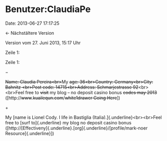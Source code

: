 Benutzer:ClaudiaPe
==================

Date: 2013-06-27 17:17:25

← Nächstältere Version

Version vom 27. Juni 2013, 15:17 Uhr

Zeile 1:

Zeile 1:

−

<div>

~~Name: Claudia Pereira\<br\>~~My ~~age: 36\<br\>Country:
Germany\<br\>City: Bahnitz \<br\>Post code: 14715\<br\>Address:
Schmarjestrasse 92~~\<br\>\<br\>Feel free to ~~visit~~ my blog ~~-~~ no
deposit casino bonus ~~codes may 2013~~
(\[http://~~www~~.~~kuailequn.com~~/~~white1drawer Going Here~~\])

</div>

\+

<div>

My [name is Lionel Cody. I life in Bastiglia
(Italia).]{.underline}\<br\>\<br\>Feel free to [surf to]{.underline} my
blog no deposit casino bonus
(\[http://[Effectiveny]{.underline}.[org]{.underline}/[profile/mark-noer
Resource]{.underline}\])

</div>
